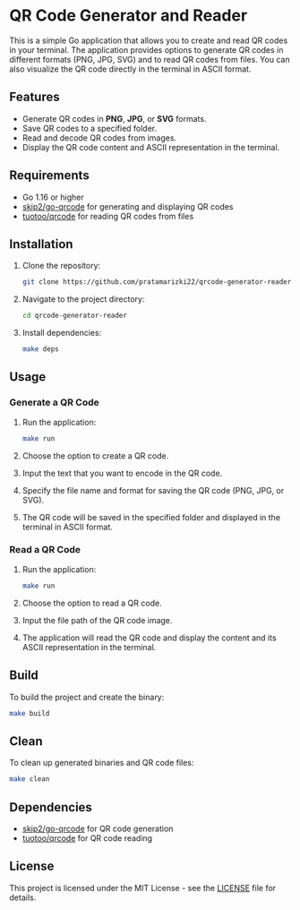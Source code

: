 # QR Code Generator and Reader

This is a simple Go application that allows you to create and read QR codes in your terminal. The application provides options to generate QR codes in different formats (PNG, JPG, SVG) and to read QR codes from files. You can also visualize the QR code directly in the terminal in ASCII format.

## Features

- Generate QR codes in **PNG**, **JPG**, or **SVG** formats.
- Save QR codes to a specified folder.
- Read and decode QR codes from images.
- Display the QR code content and ASCII representation in the terminal.

## Requirements

- Go 1.16 or higher
- [skip2/go-qrcode](https://github.com/skip2/go-qrcode) for generating and displaying QR codes
- [tuotoo/qrcode](https://github.com/tuotoo/qrcode) for reading QR codes from files

## Installation

1. Clone the repository:

    ```bash
    git clone https://github.com/pratamarizki22/qrcode-generator-reader.git
    ```

2. Navigate to the project directory:

    ```bash
    cd qrcode-generator-reader
    ```

3. Install dependencies:

    ```bash
    make deps
    ```

## Usage

### Generate a QR Code

1. Run the application:

    ```bash
    make run
    ```

2. Choose the option to create a QR code.
3. Input the text that you want to encode in the QR code.
4. Specify the file name and format for saving the QR code (PNG, JPG, or SVG).
5. The QR code will be saved in the specified folder and displayed in the terminal in ASCII format.

### Read a QR Code

1. Run the application:

    ```bash
    make run
    ```

2. Choose the option to read a QR code.
3. Input the file path of the QR code image.
4. The application will read the QR code and display the content and its ASCII representation in the terminal.

## Build

To build the project and create the binary:

```bash
make build
```

## Clean

To clean up generated binaries and QR code files:

```bash
make clean
```

## Dependencies

- [skip2/go-qrcode](https://github.com/skip2/go-qrcode) for QR code generation
- [tuotoo/qrcode](https://github.com/tuotoo/qrcode) for QR code reading

## License

This project is licensed under the MIT License - see the [LICENSE](LICENSE) file for details.
